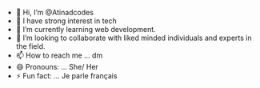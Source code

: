 - 👋 Hi, I’m @Atinadcodes
- 👀 I have strong interest in tech
- 🌱 I’m currently learning web development.
- 💞️ I’m looking to collaborate with liked minded individuals and experts in the field.
- 📫 How to reach me ... dm
- 😄 Pronouns: ... She/ Her
- ⚡ Fun fact: ... Je parle français

<!---
Atinadcodes/Atinadcodes is a ✨ special ✨ repository because its `README.md` (this file) appears on your GitHub profile.
You can click the Preview link to take a look at your changes.
--->
